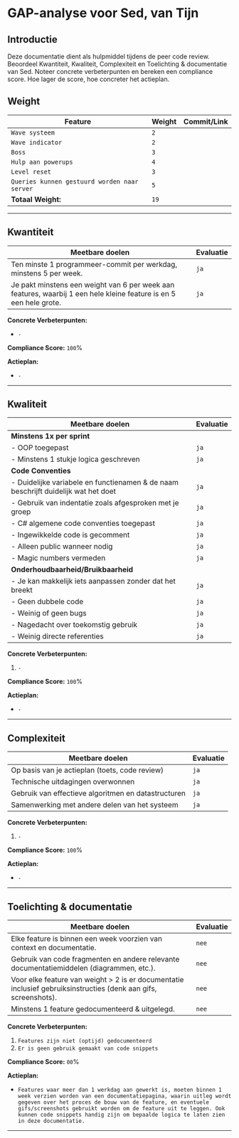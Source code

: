 # GAP-analyse voor Sed, van Tijn

## Introductie

Deze documentatie dient als hulpmiddel tijdens de peer code review. Beoordeel Kwantiteit, Kwaliteit, Complexiteit en Toelichting & documentatie van Sed. Noteer concrete verbeterpunten en bereken een compliance score. Hoe lager de score, hoe concreter het actieplan.

## Weight

| **Feature**                                    | **Weight** | **Commit/Link**                     |
|------------------------------------------------|------------|--------------------------------------|
| `Wave systeem`                                | `2`    | [ ]()           |
| `Wave indicator`                              | `2`    | []()            |
| `Boss`                                        | `3`    | []()            |
| `Hulp aan powerups`                           | `4`    | []()            |
| `Level reset`                                 | `3`    | []()            |
| `Queries kunnen gestuurd worden naar server`  | `5`    | []()            |
| **Totaal Weight:**                             | `19`    |                                      |

---

## Kwantiteit

| **Meetbare doelen**                             | **Evaluatie**                         |
|-------------------------------------------------|--------------------------------------|
| Ten minste 1 programmeer-commit per werkdag, minstens 5 per week. | `ja` |
| Je pakt minstens een weight van 6 per week aan features, waarbij 1 een hele kleine feature is en 5 een hele grote. | `ja` |

**Concrete Verbeterpunten:**
- `-`

**Compliance Score:** `100`%

**Actieplan:**
- `-`

---

## Kwaliteit

| **Meetbare doelen**                             | **Evaluatie**                             |
|-------------------------------------------------|------------------------------------------|
| **Minstens 1x per sprint**                         |                                          |
| - OOP toegepast                                 | `ja` |
| - Minstens 1 stukje logica geschreven           | `ja` |
| **Code Conventies**                                |                                          |
| - Duidelijke variabele en functienamen & de naam beschrijft duidelijk wat het doet | `ja` |
| - Gebruik van indentatie zoals afgesproken met je groep | `ja` |
| - C# algemene code conventies toegepast         | `ja` |
| - Ingewikkelde code is gecomment                | `ja` |
| - Alleen public wanneer nodig                   | `ja` |
| - Magic numbers vermeden                        | `ja` |
| **Onderhoudbaarheid/Bruikbaarheid**                |  |
| - Je kan makkelijk iets aanpassen zonder dat het breekt | `ja` |
| - Geen dubbele code                             | `ja` |
| - Weinig of geen bugs                           | `ja` |
| - Nagedacht over toekomstig gebruik             | `ja` |
| - Weinig directe referenties                    | `ja` |

**Concrete Verbeterpunten:**
1. `-`

**Compliance Score:** `100`%

**Actieplan:**
- `-`

---

## Complexiteit

| **Meetbare doelen**                            | **Evaluatie**                                    |
|------------------------------------------------|-------------------------------------------------|
| Op basis van je actieplan (toets, code review) | `ja` |
| Technische uitdagingen overwonnen              | `ja` |
| Gebruik van effectieve algoritmen en datastructuren | `ja` |
| Samenwerking met andere delen van het systeem  | `ja` |

**Concrete Verbeterpunten:**
1. `-`

**Compliance Score:** `100`%

**Actieplan:**
- `-`

---

## Toelichting & documentatie

| **Meetbare doelen**                             | **Evaluatie**                          |
|-------------------------------------------------|---------------------------------------|
| Elke feature is binnen een week voorzien van context en documentatie. | `nee` |
| Gebruik van code fragmenten en andere relevante documentatiemiddelen (diagrammen, etc.). | `nee` |
| Voor elke feature van weight > 2 is er documentatie inclusief gebruiksinstructies (denk aan gifs, screenshots). | `nee` |
| Minstens 1 feature gedocumenteerd & uitgelegd.  | `nee` |

**Concrete Verbeterpunten:**
1. `Features zijn niet (optijd) gedocumenteerd`
2. `Er is geen gebruik gemaakt van code snippets`

**Compliance Score:** `00`%

**Actieplan:**
- `Features waar meer dan 1 werkdag aan gewerkt is, moeten binnen 1 week verzien worden van een documentatiepagina, waarin uitleg wordt gegeven over het proces de bouw van de feature, en eventuele gifs/screenshots gebruikt worden om de feature uit te leggen. Ook kunnen code snippets handig zijn om bepaalde logica te laten zien in deze documentatie.`

---